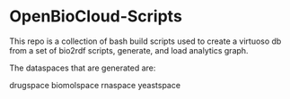 OpenBioCloud-Scripts
====================

This repo is a collection of bash build scripts used to create a virtuoso db
from a set of bio2rdf scripts, generate, and load analytics graph.

The dataspaces that are generated are:

drugspace
biomolspace
rnaspace
yeastspace
